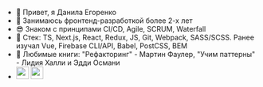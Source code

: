 - 👋 Привет, я Данила Егоренко
- 👀 Занимаюсь фронтенд-разработкой более 2-х лет
- 😎 Знаком с принципами CI/CD, Agile, SCRUM, Waterfall
- 🌱 Стек: TS, Next.js, React, Redux, JS, Git, Webpack, SASS/SCSS. Ранее изучал Vue, Firebase CLI/API, Babel, PostCSS, BEM
- 💞️ Любимые книги: "Рефакторинг" - Мартин Фаулер, "Учим паттерны" - Лидия Халли и Эдди Османи
- [<img src="https://pngicon.ru/file/uploads/vk-256x256.png" width="25"/>](https://vk.com/danila_egorenko)
[<img src="https://user-images.githubusercontent.com/65312989/150600219-64ccfb17-98ef-47c0-a5cb-266c098dc997.png" width="25"/>](https://t.me/danilaEgorenko)
